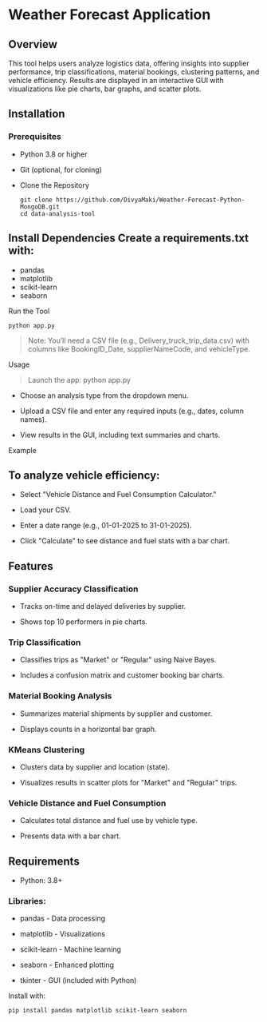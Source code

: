 # Weather Forecast Application

## Overview

This tool helps users analyze logistics data, offering insights into supplier performance, trip classifications, material bookings, clustering patterns, and vehicle efficiency. Results are displayed in an interactive GUI with visualizations like pie charts, bar graphs, and scatter plots.

## Installation

### Prerequisites

   * Python 3.8 or higher

   * Git (optional, for cloning)
     
   * Clone the Repository
     
     ```
     git clone https://github.com/DivyaMaki/Weather-Forecast-Python-MongoDB.git
     cd data-analysis-tool
     ```
     
## Install Dependencies Create a requirements.txt with:

   * pandas
   * matplotlib
   * scikit-learn
   * seaborn
     
Run the Tool

```
python app.py
```


> Note: You’ll need a CSV file (e.g., Delivery_truck_trip_data.csv) with columns like BookingID_Date, supplierNameCode, and vehicleType.


Usage

> Launch the app: python app.py

* Choose an analysis type from the dropdown menu.

* Upload a CSV file and enter any required inputs (e.g., dates, column names).

* View results in the GUI, including text summaries and charts.

Example

## To analyze vehicle efficiency:

   * Select "Vehicle Distance and Fuel Consumption Calculator."

   * Load your CSV.

   * Enter a date range (e.g., 01-01-2025 to 31-01-2025).

   * Click "Calculate" to see distance and fuel stats with a bar chart.

## Features

### Supplier Accuracy Classification

   * Tracks on-time and delayed deliveries by supplier.

   * Shows top 10 performers in pie charts.

### Trip Classification

   * Classifies trips as "Market" or "Regular" using Naive Bayes.

   * Includes a confusion matrix and customer booking bar charts.

### Material Booking Analysis

   * Summarizes material shipments by supplier and customer.

   * Displays counts in a horizontal bar graph.

### KMeans Clustering

   * Clusters data by supplier and location (state).

   * Visualizes results in scatter plots for "Market" and "Regular" trips.

### Vehicle Distance and Fuel Consumption

   * Calculates total distance and fuel use by vehicle type.

   * Presents data with a bar chart.

## Requirements

   * Python: 3.8+

   ### Libraries:

   * pandas - Data processing

   * matplotlib - Visualizations

   * scikit-learn - Machine learning

   * seaborn - Enhanced plotting

   * tkinter - GUI (included with Python)

Install with:

```
pip install pandas matplotlib scikit-learn seaborn
```
